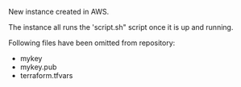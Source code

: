 New instance created in AWS.

The instance all runs the 'script.sh" script once it is up and running.

Following files have been omitted from repository:

- mykey
- mykey.pub
- terraform.tfvars
